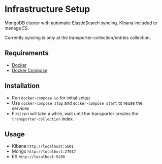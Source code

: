 # Infrastructure Setup

MongoDB cluster with automatic ElasticSearch syncing. Kibana included to manage ES.

Currently syncing is only at the transporter-collection/entries collection.

## Requirements

* [Docker](https://docs.docker.com/engine/installation/)
* [Docker Compose](https://docs.docker.com/compose/install/)

## Installation

* Run `docker-compose up` for initial setup
* Use `docker-compose stop` and `docker-compose start` to reuse the services
* First run will take a while, wait until the transporter creates the `transporter-collection` index.

## Usage

* Kibana `http://localhost:5601`
* Mongo `http://localhost:27017`
* ES `http://localhost:9200`
